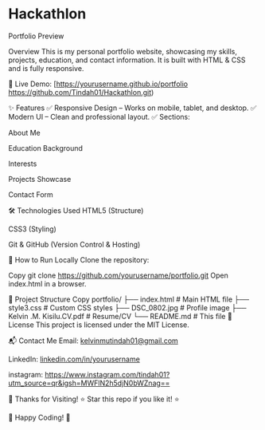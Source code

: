 # Hackathlon

Portfolio Preview

Overview
This is my personal portfolio website, showcasing my skills, projects, education, and contact information. It is built with HTML & CSS and is fully responsive.

🔗 Live Demo: [https://yourusername.github.io/portfolio https://github.com/Tindah01/Hackathlon.git)

✨ Features
✅ Responsive Design – Works on mobile, tablet, and desktop.
✅ Modern UI – Clean and professional layout.
✅ Sections:

About Me

Education Background

Interests

Projects Showcase

Contact Form

🛠 Technologies Used
HTML5 (Structure)

CSS3 (Styling)

Git & GitHub (Version Control & Hosting)

🚀 How to Run Locally
Clone the repository:


Copy
git clone https://github.com/yourusername/portfolio.git
Open index.html in a browser.

📂 Project Structure
Copy
portfolio/
├── index.html          # Main HTML file
├── style3.css          # Custom CSS styles
├── DSC_0802.jpg        # Profile image
├── Kelvin .M. Kisilu.CV.pdf  # Resume/CV
└── README.md           # This file
📜 License
This project is licensed under the MIT License.

📬 Contact Me
Email: kelvinmutindah01@gmail.com

LinkedIn: [linkedin.com/in/yourusername](https://www.linkedin.com/public-profile/settings)

instagram: https://www.instagram.com/tindah01?utm_source=qr&igsh=MWFlN2h5djN0bWZnag==

🙏 Thanks for Visiting!
⭐ Star this repo if you like it! ⭐


🚀 Happy Coding! 🚀
